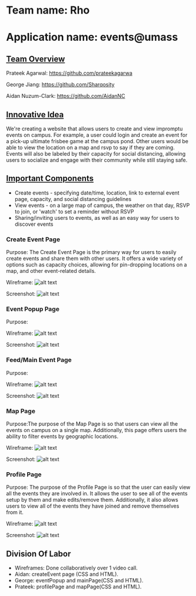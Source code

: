 # Team name: Rho

# Application name: events@umass

## <ins>Team Overview</ins>
Prateek Agarwal: https://github.com/prateekagarwa

George Jiang: https://github.com/Sharqosity

Aidan Nuzum-Clark: https://github.com/AidanNC




## <ins>Innovative Idea</ins>
We're creating a website that allows users to create and view impromptu events on campus. For example, a user could login and create an event for a pick-up ultimate frisbee game at the campus pond. Other users would be able to view the location on a map and rsvp to say if they are coming. Events will also be labeled by their capacity for social distancing, allowing users to socialize and engage with their community while still staying safe.

## <ins> Important Components</ins>
* Create events - specifying date/time, location, link to external event page, capacity, and social distancing guidelines
* View events - on a large map of campus, the weather on that day, RSVP to join, or 'watch' to set a reminder without RSVP
* Sharing/inviting users to events, as well as an easy way for users to discover events






### Create Event Page
Purpose: The Create Event Page is the primary way for users to easily create events and share them with other users. It offers a wide variety of options
such as capacity choices, allowing for pin-dropping locations on a map, and other event-related details. 

Wireframe:
![alt text](https://github.com/Sharqosity/cs326-final-rho/blob/main/docs/Wireframes/createEvent.png)

Screenshot:
![alt text](https://github.com/Sharqosity/cs326-final-rho/blob/main/docs/Screenshots/createEvent.png)


### Event Popup Page
Purpose:

Wireframe:
![alt text](https://github.com/Sharqosity/cs326-final-rho/blob/main/docs/Wireframes/eventPopup.png)

Screenshot:
![alt text](https://github.com/Sharqosity/cs326-final-rho/blob/main/docs/Screenshots/eventPage.png)

### Feed/Main Event Page
Purpose:

Wireframe:
![alt text](https://github.com/Sharqosity/cs326-final-rho/blob/main/docs/Wireframes/mainPage.png)

Screenshot:
![alt text](https://github.com/Sharqosity/cs326-final-rho/blob/main/docs/Screenshots/feed.png)

### Map Page
Purpose:The purpose of the Map Page is so that users can view all the events on campus on a single map. Additionally, this page offers 
users the ability to filter events by geographic locations.

Wireframe:
![alt text](https://github.com/Sharqosity/cs326-final-rho/blob/main/docs/Wireframes/mapPage.png)

Screenshot:
![alt text](https://github.com/Sharqosity/cs326-final-rho/blob/main/docs/Screenshots/mapPage.png)

### Profile Page
Purpose: The purpose of the Profile Page is so that the user can easily view all the events they are involved in. It allows the user
to see all of the events setup by them and make edits/remove them. Additionally, it also allows users to view all of the events they have joined
and remove themselves from it.

Wireframe:
![alt text](https://github.com/Sharqosity/cs326-final-rho/blob/main/docs/Wireframes/profilePage.png)

Screenshot:
![alt text](https://github.com/Sharqosity/cs326-final-rho/blob/main/docs/Screenshots/profile.png)



## Division Of Labor
* Wireframes: Done collaboratively over 1 video call.
* Aidan: createEvent page (CSS and HTML).
* George: eventPopup and mainPage(CSS and HTML). 
* Prateek: profilePage and mapPage(CSS and HTML). 


